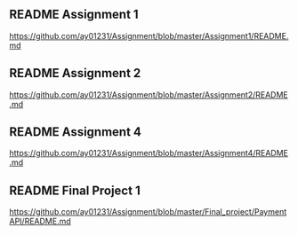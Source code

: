 ## README Assignment 1
https://github.com/ay01231/Assignment/blob/master/Assignment1/README.md

## README Assignment 2
https://github.com/ay01231/Assignment/blob/master/Assignment2/README.md

## README Assignment 4
https://github.com/ay01231/Assignment/blob/master/Assignment4/README.md

## README Final Project 1
https://github.com/ay01231/Assignment/blob/master/Final_project/PaymentAPI/README.md
